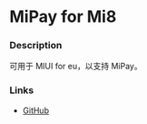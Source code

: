 # MiPay for Mi8


### Description
可用于 MIUI for eu，以支持 MiPay。


### Links
* [GitHub](https://github.com/Aoang/mipay-extract)